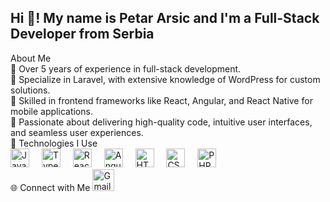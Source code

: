 <h2 align="left">Hi 👋! My name is Petar Arsic and I'm a Full-Stack Developer from Serbia</h2>
About Me
<br>
🔹 Over 5 years of experience in full-stack development.
<br>
🔹 Specialize in Laravel, with extensive knowledge of WordPress for custom solutions.
<br>
🔹 Skilled in frontend frameworks like React, Angular, and React Native for mobile applications.
<br>
🔹 Passionate about delivering high-quality code, intuitive user interfaces, and seamless user experiences.
<br>
🚀 Technologies I Use
<div align="left"> <img src="https://cdn.jsdelivr.net/gh/devicons/devicon/icons/javascript/javascript-original.svg" height="30" alt="JavaScript" /> <img width="12" /> <img src="https://cdn.jsdelivr.net/gh/devicons/devicon/icons/typescript/typescript-original.svg" height="30" alt="TypeScript" /> <img width="12" /> <img src="https://cdn.jsdelivr.net/gh/devicons/devicon/icons/react/react-original.svg" height="30" alt="React" /> <img width="12" /> <img src="https://cdn.jsdelivr.net/gh/devicons/devicon/icons/angularjs/angularjs-original.svg" height="30" alt="Angular" /> <img width="12" /> <img src="https://cdn.jsdelivr.net/gh/devicons/devicon/icons/html5/html5-original.svg" height="30" alt="HTML5" /> <img width="12" /> <img src="https://cdn.jsdelivr.net/gh/devicons/devicon/icons/css3/css3-original.svg" height="30" alt="CSS3" /> <img width="12" /> <img src="https://cdn.jsdelivr.net/gh/devicons/devicon/icons/php/php-original.svg" height="30" alt="PHP" /> </div>
🌐 Connect with Me
 <a href="mailto:petar.arsic10@gmail.com"><img src="https://img.shields.io/static/v1?message=Gmail&logo=gmail&label=&color=D14836&logoColor=white&labelColor=&style=for-the-badge" height="35" alt="Gmail logo" /></a> </div>
